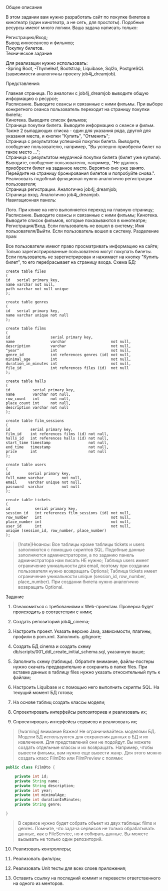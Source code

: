 Общее описание

В этом задании вам нужно разработать сайт по покупке билетов в кинотеатр (один кинотеатр, а не сеть, для простоты). Подобные ресурсы имеют много логики. Ваша задача написать только:

Регистрацию/Вход;<br>
Вывод киносеансов и фильмов;<br>
Покупку билетов.<br>
Техническое задание<br>

Для реализации нужно использовать:<br>
-Spring Boot,
-Thymeleaf, Bootstrap, Liquibase, Sql2o, PostgreSQL (зависимости аналогичны проекту job4j_dreamjob).

Представления:

Главная страница. По аналогии с job4j_dreamjob выводите общую информацию о ресурсе;<br>
Расписание. Выводите сеансы и связанные с ними фильмы. При выборе конкретного сеанса пользователь переходит на страницу покупки билета;<br>
Кинотека. Выводите список фильмов;<br>
Страница покупки билета. Выводите информацию о сеансе и фильм. Также 2 выпадающих списка - один для указания ряда, другой для указания места, и кнопки "Купить", "Отменить";<br>
Страница с результатом успешной покупки билета. Выводите, сообщение пользователю, например, "Вы успешно приобрели билет на такое место ...";<br>
Страница с результатом неудачной покупки билета (билет уже купили). Выводите, сообщение пользователю, например, "Не удалось приобрести билет на заданное место. Вероятно оно уже занято. Перейдите на страницу бронирования билетов и попробуйте снова.". Реализовать подобный функционал нужно аналогично регистрации пользователя;<br>
Страница регистрации. Аналогично job4j_dreamjob;<br>
Страница вход. Аналогично job4j_dreamjob.<br>
Навигационная панель:

Лого. При клике на него выполняется переход на главную страницу;
Расписание. Выводите сеансы и связанные с ними фильмы;
Кинотека. Выводите список фильмов, которые показываются в кинотеатре;
Регистрация/Вход. Если пользователь не вошел в систему;
Имя пользователя/Выйти. Если пользователь вошел в систему.
Разделение прав:

Все пользователи имеют право просматривать информацию на сайте;
Только зарегистрированные пользователю могут покупать билеты. Если пользователь не зарегистрирован и нажимает на кнопку "Купить билет", то его перебрасывает на страницу входа.
Схема БД:
```postgres-sql
create table files
(
id   serial primary key,
name varchar not null,
path varchar not null unique
);

create table genres
(
id   serial primary key,
name varchar unique not null
);

create table films
(
id                  serial primary key,
name                varchar                    not null,
description         varchar                    not null,
"year"              int                        not null,
genre_id            int references genres (id) not null,
minimal_age         int                        not null,
duration_in_minutes int                        not null,
file_id             int references files (id)  not null
);

create table halls
(
id          serial primary key,
name        varchar not null,
row_count   int     not null,
place_count int     not null,
description varchar not null
);

create table film_sessions
(
id         serial primary key,
film_id    int references films (id) not null,
halls_id   int references halls (id) not null,
start_time timestamp                 not null,
end_time   timestamp                 not null,
price      int                       not null
);

create table users
(
id        serial primary key,
full_name varchar        not null,
email     varchar unique not null,
password  varchar        not null
);

create table tickets
(
id           serial primary key,
session_id   int references film_sessions (id) not null,
row_number   int                               not null,
place_number int                               not null,
user_id      int                               not null,
unique (session_id, row_number, place_number)
);
```
>[!note]Нюансы:
Все таблицы кроме таблицы tickets и users заполняются с помощью скриптов SQL. Подобные данные заполняются администратором, а по заданию панель администратора нам писать НЕ нужно;
Таблица users имеет ограничение уникальности для email, поэтому при создании пользователя нужно возвращать Optional<User>;
Таблица tickets имеет ограничение уникальности unique (session_id, row_number, place_number). При создании билета нужно аналогично возвращать Optional<Ticket>.


Задание

1. Ознакомиться с требованиями к Web-проектам. Проверка будет происходить в соответствии с ними;

2. Создать репозиторий job4j_cinema;

3. Настроить проект. Указать версию Java, зависимости, плагины, профили в pom.xml. Заполнить .gitignore;

4. Создать БД cinema и создать схему db/scripts/001_ddl_create_initial_schema.sql, указанную выше;

5. Заполнить схему (таблицы). Обратите внимание, файлы-постеры нужно скачать предварительно и сохранить в папке files. При вставке данных в таблицу files нужно указать относительный путь к файлам;

6. Настроить Liquibase и с помощью него выполнить скрипты SQL. На текущий момент БД готова;

7. На основе таблиц создать классы модели;

8. Спроектировать интерфейсы репозиториев и реализовать их;

9. Спроектировать интерфейсы сервисов и реализовать их;

>[!warning] внимание
>Важно! Не ограничивайтесь моделями БД. Модели БД используются для сохранения данных в БД и их извлечения. Для представлений они не подойдут. Вы можете создать отдельные классы и их возвращать. Например, чтобы вывести фильмы, вам нужно еще вывести жанр. Для этого можно создать класс FilmDto или FilmPreview c полями:

```java
public class FilmDto {

    private int id;
    private String name;
    private String description;
    private int year;
    private int minimalAge;
    private int durationInMinutes;
    private String genre;

}
```
>В сервисе нужно будет собрать объект из двух таблицы: films и genres.
>Помните, что задача сервисов не только обрабатывать данные, как в FileService, но и собирать данные. Вы можете вызывать не только один репозиторий.

10. Реализовать контроллеры;

11. Реализовать фильтры;

12. Реализовать Unit тесты для всех слоев приложения;

13. Оставить ссылку на последний коммит и перевести ответственного на одного из менторов. 